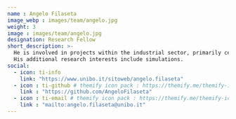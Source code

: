 ```yaml
---
name : Angelo Filaseta
image_webp : images/team/angelo.jpg
weight: 3
image : images/team/angelo.jpg
designation: Research Fellow
short_description: >-
  He is involved in projects within the industrial sector, primarily centered on implementing remote software updates for industrial machinery.
  His additional research interests include simulations.
social:
  - icon: ti-info
    link: "https://www.unibo.it/sitoweb/angelo.filaseta"
  - icon : ti-github # themify icon pack : https://themify.me/themify-icons
    link : "https://github.com/AngeloFilaseta"
  - icon : ti-email # themify icon pack : https://themify.me/themify-icons
    link : "mailto:angelo.filaseta@unibo.it"
---
```

